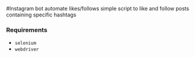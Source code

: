 #Instagram bot automate likes/follows
simple script to like and follow posts containing specific hashtags

### Requirements
- `selenium`
- `webdriver`
